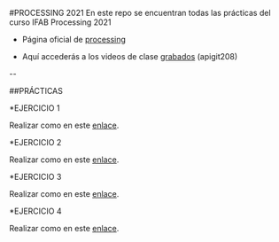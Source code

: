 #PROCESSING 2021
En este repo se encuentran todas las prácticas del curso IFAB Processing 2021

* Página oficial de [processing](https://processing.org)

* Aquí accederás a los videos de clase [grabados](https://vimeopro.com/user37418220/processing-git) (apigit208)


--

##PRÁCTICAS

*EJERCICIO 1

Realizar como  en este [enlace](https://fcordon.webs.upv.es/practicasProcessing/Dibujo_test/).

*EJERCICIO 2

Realizar como  en este [enlace](https://fcordon.webs.upv.es/practicasProcessing/Test_Rollover/).

*EJERCICIO 3

Realizar como  en este [enlace](https://fcordon.webs.upv.es/practicasProcessing/Tmap_eo/).


*EJERCICIO 4

Realizar como  en este [enlace](https://fcordon.webs.upv.es/practicasProcessing/presionZona/).

